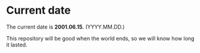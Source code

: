 # Current date

The current date is **2001.06.15.** (YYYY.MM.DD.)

This repository will be good when the world ends, so we will know how long it lasted.
